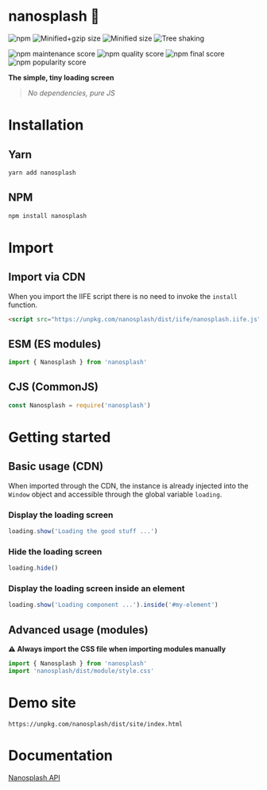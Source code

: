 # nanosplash 🍩

![npm](https://img.shields.io/npm/v/nanosplash)
![Minified+gzip size](https://badgen.net/bundlephobia/minzip/nanosplash)
![Minified size](https://badgen.net/bundlephobia/dependency-count/nanosplash)
![Tree shaking](https://badgen.net/bundlephobia/tree-shaking/nanosplash)

![npm maintenance score](https://img.shields.io/npms-io/maintenance-score/nanosplash)
![npm quality score](https://img.shields.io/npms-io/quality-score/nanosplash)
![npm final score](https://img.shields.io/npms-io/final-score/nanosplash)
![npm popularity score](https://img.shields.io/npms-io/popularity-score/nanosplash)

<strong>The simple, tiny loading screen</strong>

> <em>No dependencies, pure JS</em>

# Installation

## Yarn

```bash
yarn add nanosplash
```

## NPM

```bash
npm install nanosplash
```

# Import

## Import via CDN

When you import the IIFE script there is no need to invoke the `install` function.

```html
<script src="https://unpkg.com/nanosplash/dist/iife/nanosplash.iife.js">
```

## ESM (ES modules)

```js
import { Nanosplash } from 'nanosplash'
```

## CJS (CommonJS)

```js
const Nanosplash = require('nanosplash')
```

# Getting started

## Basic usage (CDN)

When imported through the CDN, the instance is already injected into the `Window` object and accessible through the global variable `loading`.

### Display the loading screen

```js
loading.show('Loading the good stuff ...')
```

### Hide the loading screen

```js
loading.hide()
```

### Display the loading screen inside an element

```js
loading.show('Loading component ...').inside('#my-element')
```

## Advanced usage (modules)

**⚠️ Always import the CSS file when importing modules manually**

```js
import { Nanosplash } from 'nanosplash'
import 'nanosplash/dist/module/style.css'
```

# Demo site
```
https://unpkg.com/nanosplash/dist/site/index.html
```

# Documentation

[Nanosplash API]('https://isakhauge.github.io/nanosplash/')

